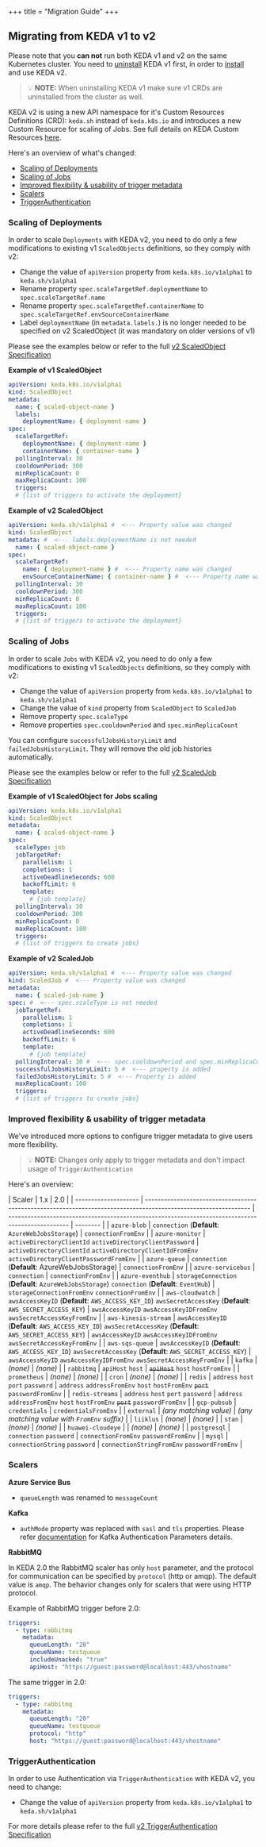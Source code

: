 +++
title = "Migration Guide"
+++

## Migrating from KEDA v1 to v2

Please note that you **can not** run both KEDA v1 and v2 on the same Kubernetes cluster. You need to [uninstall](../../1.5/deploy) KEDA v1 first, in order to [install](../deploy) and use KEDA v2.

> 💡 **NOTE:** When uninstalling KEDA v1 make sure v1 CRDs are uninstalled from the cluster as well.

KEDA v2 is using a new API namespace for it's Custom Resources Definitions (CRD): `keda.sh` instead of `keda.k8s.io` and introduces a new Custom Resource for scaling of Jobs. See full details on KEDA Custom Resources [here](../concepts/#custom-resources-crd).

Here's an overview of what's changed:

- [Scaling of Deployments](#scaling-of-deployments)
- [Scaling of Jobs](#scaling-of-jobs)
- [Improved flexibility & usability of trigger metadata](#improved-flexibility--usability-of-trigger-metadata)
- [Scalers](#scalers)
- [TriggerAuthentication](#triggerauthentication)

### Scaling of Deployments

In order to scale `Deployments` with KEDA v2, you need to do only a few modifications to existing v1 `ScaledObjects` definitions, so they comply with v2:

- Change the value of `apiVersion` property from `keda.k8s.io/v1alpha1` to `keda.sh/v1alpha1`
- Rename property `spec.scaleTargetRef.deploymentName` to `spec.scaleTargetRef.name`
- Rename property `spec.scaleTargetRef.containerName` to `spec.scaleTargetRef.envSourceContainerName`
- Label `deploymentName` (in `metadata.labels.`) is no longer needed to be specified on v2 ScaledObject (it was mandatory on older versions of v1)

Please see the examples below or refer to the full [v2 ScaledObject Specification](../concepts/scaling-deployments/#scaledobject-spec)

**Example of v1 ScaledObject**

```yaml
apiVersion: keda.k8s.io/v1alpha1
kind: ScaledObject
metadata:
  name: { scaled-object-name }
  labels:
    deploymentName: { deployment-name }
spec:
  scaleTargetRef:
    deploymentName: { deployment-name }
    containerName: { container-name }
  pollingInterval: 30
  cooldownPeriod: 300
  minReplicaCount: 0
  maxReplicaCount: 100
  triggers:
  # {list of triggers to activate the deployment}
```

**Example of v2 ScaledObject**

```yaml
apiVersion: keda.sh/v1alpha1 #  <--- Property value was changed
kind: ScaledObject
metadata: #  <--- labels.deploymentName is not needed
  name: { scaled-object-name }
spec:
  scaleTargetRef:
    name: { deployment-name } #  <--- Property name was changed
    envSourceContainerName: { container-name } #  <--- Property name was changed
  pollingInterval: 30
  cooldownPeriod: 300
  minReplicaCount: 0
  maxReplicaCount: 100
  triggers:
  # {list of triggers to activate the deployment}
```

### Scaling of Jobs

In order to scale `Jobs` with KEDA v2, you need to do only a few modifications to existing v1 `ScaledObjects` definitions, so they comply with v2:

- Change the value of `apiVersion` property from `keda.k8s.io/v1alpha1` to `keda.sh/v1alpha1`
- Change the value of `kind` property from `ScaledObject` to `ScaledJob`
- Remove property `spec.scaleType`
- Remove properties `spec.cooldownPeriod` and `spec.minReplicaCount`

You can configure `successfulJobsHistoryLimit` and `failedJobsHistoryLimit`. They will remove the old job histories automatically.

Please see the examples below or refer to the full [v2 ScaledJob Specification](../concepts/scaling-jobs/#scaledjob-spec)

**Example of v1 ScaledObject for Jobs scaling**

```yaml
apiVersion: keda.k8s.io/v1alpha1
kind: ScaledObject
metadata:
  name: { scaled-object-name }
spec:
  scaleType: job
  jobTargetRef:
    parallelism: 1
    completions: 1
    activeDeadlineSeconds: 600
    backoffLimit: 6
    template:
      # {job template}
  pollingInterval: 30
  cooldownPeriod: 300
  minReplicaCount: 0
  maxReplicaCount: 100
  triggers:
  # {list of triggers to create jobs}
```

**Example of v2 ScaledJob**

```yaml
apiVersion: keda.sh/v1alpha1 #  <--- Property value was changed
kind: ScaledJob #  <--- Property value was changed
metadata:
  name: { scaled-job-name }
spec: #  <--- spec.scaleType is not needed
  jobTargetRef:
    parallelism: 1
    completions: 1
    activeDeadlineSeconds: 600
    backoffLimit: 6
    template:
      # {job template}
  pollingInterval: 30 #  <--- spec.cooldownPeriod and spec.minReplicaCount are not needed
  successfulJobsHistoryLimit: 5 #  <--- property is added
  failedJobsHistoryLimit: 5 #  <--- Property is added
  maxReplicaCount: 100
  triggers:
  # {list of triggers to create jobs}
```

### Improved flexibility & usability of trigger metadata

We've introduced more options to configure trigger metadata to give users more flexibility.

> 💡 **NOTE:** Changes only apply to trigger metadata and don't impact usage of `TriggerAuthentication`

Here's an overview:

| Scaler               | 1.x                                                                                                             | 2.0                                                                                               |
| -------------------- | --------------------------------------------------------------------------------------------------------------- | ------------------------------------------------------------------------------------------------- | -------- |
| `azure-blob`         | `connection` (**Default**: `AzureWebJobsStorage`)                                                               | `connectionFromEnv`                                                                               |
| `azure-monitor`      | `activeDirectoryClientId` `activeDirectoryClientPassword`                                                       | `activeDirectoryClientId` `activeDirectoryClientIdFromEnv` `activeDirectoryClientPasswordFromEnv` |
| `azure-queue`        | `connection` (**Default**: AzureWebJobsStorage)                                                                 | `connectionFromEnv`                                                                               |
| `azure-servicebus`   | `connection`                                                                                                    | `connectionFromEnv`                                                                               |
| `azure-eventhub`     | `storageConnection` (**Default**: `AzureWebJobsStorage`) `connection` (**Default**: `EventHub`)                 | `storageConnectionFromEnv` `connectionFromEnv`                                                    |
| `aws-cloudwatch`     | `awsAccessKeyID` (**Default**: `AWS_ACCESS_KEY_ID`) `awsSecretAccessKey` (**Default**: `AWS_SECRET_ACCESS_KEY`) | `awsAccessKeyID` `awsAccessKeyIDFromEnv` `awsSecretAccessKeyFromEnv`                              |
| `aws-kinesis-stream` | `awsAccessKeyID` (**Default**: `AWS_ACCESS_KEY_ID`) `awsSecretAccessKey` (**Default**: `AWS_SECRET_ACCESS_KEY`) | `awsAccessKeyID` `awsAccessKeyIDFromEnv` `awsSecretAccessKeyFromEnv`                              |
| `aws-sqs-queue`      | `awsAccessKeyID` (**Default**: `AWS_ACCESS_KEY_ID`) `awsSecretAccessKey` (**Default**: `AWS_SECRET_ACCESS_KEY`) | `awsAccessKeyID` `awsAccessKeyIDFromEnv` `awsSecretAccessKeyFromEnv`                              |
| `kafka`              | _(none)_                                                                                                        | _(none)_                                                                                          |
| `rabbitmq`           | `apiHost` `host`                                                                                                | ~~`apiHost`~~ `host` `hostFromEnv`                                                                |
| `prometheus`         | _(none)_                                                                                                        | _(none)_                                                                                          |
| `cron`               | _(none)_                                                                                                        | _(none)_                                                                                          |
| `redis`              | `address` `host` `port` `password`                                                                              | `address` `addressFromEnv` `host` `hostFromEnv` ~~`port`~~ `passwordFromEnv`                      |
| `redis-streams`      | `address` `host` `port` `password`                                                                              | `address` `addressFromEnv` `host` `hostFromEnv` ~~`port`~~ `passwordFromEnv`                      |
| `gcp-pubsub`         | `credentials`                                                                                                   | `credentialsFromEnv`                                                                              |
| `external`           | _(any matching value)_                                                                                          | _(any matching value with `FromEnv` suffix)_                                                      |
| `liiklus`            | _(none)_                                                                                                        | _(none)_                                                                                          |
| `stan`               | _(none)_                                                                                                        | _(none)_                                                                                          |
| `huawei-cloudeye`    |                                                                                                                 | _(none)_                                                                                          | _(none)_ |
| `postgresql`         | `connection` `password`                                                                                         | `connectionFromEnv` `passwordFromEnv`                                                             |
| `mysql`              | `connectionString` `password`                                                                                   | `connectionStringFromEnv` `passwordFromEnv`                                                       |

### Scalers

**Azure Service Bus**

- `queueLength` was renamed to `messageCount`

**Kafka**

- `authMode` property was replaced with `sasl` and `tls` properties. Please refer [documentation](../scalers/apache-kafka/#authentication-parameters) for Kafka Authentication Parameters details.

**RabbitMQ**

In KEDA 2.0 the RabbitMQ scaler has only `host` parameter, and the protocol for communication can be specified by
`protocol` (http or amqp). The default value is `amqp`. The behavior changes only for scalers that were using HTTP
protocol.

Example of RabbitMQ trigger before 2.0:

```yaml
triggers:
  - type: rabbitmq
    metadata:
      queueLength: "20"
      queueName: testqueue
      includeUnacked: "true"
      apiHost: "https://guest:password@localhost:443/vhostname"
```

The same trigger in 2.0:

```yaml
triggers:
  - type: rabbitmq
    metadata:
      queueLength: "20"
      queueName: testqueue
      protocol: "http"
      host: "https://guest:password@localhost:443/vhostname"
```

### TriggerAuthentication

In order to use Authentication via `TriggerAuthentication` with KEDA v2, you need to change:

- Change the value of `apiVersion` property from `keda.k8s.io/v1alpha1` to `keda.sh/v1alpha1`

For more details please refer to the full
[v2 TriggerAuthentication Specification](../concepts/authentication/#re-use-credentials-and-delegate-auth-with-triggerauthentication)
